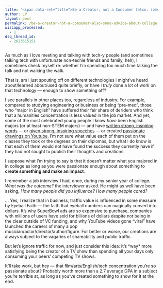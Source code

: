 ```yaml
---
title: '<span data-rel="title">Be a Creator, not a Consumer (also: some advice about choosing what to study in college)</span>'
author: LP
layout: post
permalink: /be-a-creator-not-a-consumer-also-some-advice-about-college-majors/
wiziapp_processed:
  - 1
dsq_thread_id:
  - 2613615151
---
```


<p>
  As much as I love meeting and talking with tech-y people (and sometimes talking tech with unfortunate non-techie friends and family, heh), I sometimes check myself re: whether I&#8217;m spending too much time talking the talk and not walking the walk.
</p>

<p>
  That is, am I just spouting off on different technologies I might&#8217;ve heard about/learned about/used quite briefly, or have I <em>truly</em> done a lot of work on that technology &#8212; enough to show something off?
</p>

<p>
  I see parallels in other places too, regardless of industry. For example, compared to studying engineering or business or being &#8220;pre-med&#8221;, those who &#8220;major in English&#8221; have suffered their fair share of deriders who think that a humanities concentration is less valued in the job market. And yet, some of the most celebrated young people I know <em>have </em>been English majors (or at least non-STEM majors) &#8212; and have <a href="http://www.huffingtonpost.com/2012/05/31/marina-keegan-yale-studen_n_1560244.html" target="_blank">written strong, inspiring words</a> &#8212; or <a href="https://www.youtube.com/watch?v=FSQQK2Vuf9Q" target="_blank">given strong, inspiring speeches</a> &#8212; or created <a href="https://www.youtube.com/user/Vihart" target="_blank">passionate drawings on Youtube</a>. I&#8217;m not sure what value each of them put on the classes they took or the degrees on their diplomas, but what I do know is that each of them would not have found the success they currently have if they had not sought to publish their thoughts and creations.
</p>

<p>
  I suppose what I&#8217;m trying to say is that it doesn&#8217;t matter what you majored in in college as long as you were passionate enough about something to <strong>create something</strong><strong> and make an impact</strong>.
</p>

<p>
  I remember a job interview I had, once, during my senior year of college. <em>What was the outcome?</em> the interviewer asked. He might as well have been asking, <em>How many people did you influence? How many people cared?</em>
</p>

<p>
  &#8230; Yes, I realize that in business, traffic value is influenced in some measure by Eyeball Faith &#8212; the faith that eyeball numbers can magically convert into dollars. It&#8217;s why SuperBowl ads are so expensive to purchase, companies with millions of users have sold for billions of dollars despite not being in the clear outside of VC funding, and why YouTube videos gone &#8220;viral&#8221; have launched the careers of many a pop musician/actor/director/author/figure. For better or worse, our creations are always subject to the vagaries of shareability and public traffic.
</p>

<p>
  But let&#8217;s ignore traffic for now, and just consider this idea: it&#8217;s *way* more satisfying being the creator of a TV show than spending all your days only consuming your peers&#8217; competing TV shows.
</p>

<p>
  It&#8217;ll take work, but hey &#8212; that film/arts/English/tech concentration you&#8217;re so passionate about? Probably worth more than a 2.7 average GPA in a subject you&#8217;re terrible at, as long as you&#8217;ve created something to show for it at the end.
</p>